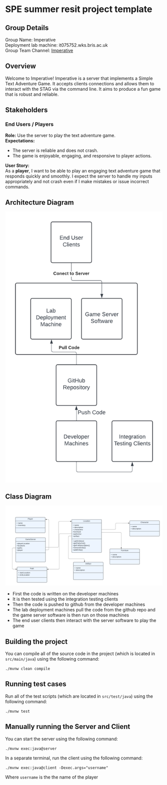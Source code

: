 # SPE summer resit project template

## Group Details

Group Name: Imperative  
Deployment lab machine: it075752.wks.bris.ac.uk  
Group Team Channel: [Imperative](https://teams.microsoft.com/l/channel/19%3A56e1f7d7cc57472ab35f61bedb1a0a8c%40thread.tacv2/Team%20Imperative?groupId=929cf74e-332b-4f32-9b05-35403b3bb092&tenantId=b2e47f30-cd7d-4a4e-a5da-b18cf1a4151b&ngc=true)

## Overview
Welcome to Imperative! Imperative is a server that implements a Simple Text Adventure Game. It accepts clients connections and allows them to interact with the STAG via the command line. It aims to produce a fun game that is robust and reliable. 

## Stakeholders
### End Users / Players ###
**Role:** Use the server to play the text adventure game.  
**Expectations:**  
- The server is reliable and does not crash.
- The game is enjoyable, engaging, and responsive to player actions.  

**User Story:**  
As a **player**, I want to be able to play an engaging text adventure game that responds quickly and smoothly. I expect the server to handle my inputs appropriately and not crash even if I make mistakes or issue incorrect commands.

## Architecture Diagram ## 
![Architecture Diagram](docs/architecture-diagram.png)

## Class Diagram ## 
![Class Diagram](docs/class-diagram.png)

* First the code is written on the developer machines
* It is then tested using the integration testing clients
* Then the code is pushed to github from the developer machines
* The lab deployment machines pull the code from the github repo and the game server software is then run on those machines
* The end user clients then interact with the server software to play the game 

## Building the project

You can compile all of the source code in the project (which is located in `src/main/java`) using the following command:
```
./mvnw clean compile
```

## Running test cases

Run all of the test scripts (which are located in `src/test/java`) using the following command:
```
./mvnw test
```

## Manually running the Server and Client

You can start the server using the following command:
```
./mvnw exec:java@server
```

In a separate terminal, run the client using the following command:
```
./mvnw exec:java@client -Dexec.args="username"
```
Where `username` is the the name of the player
